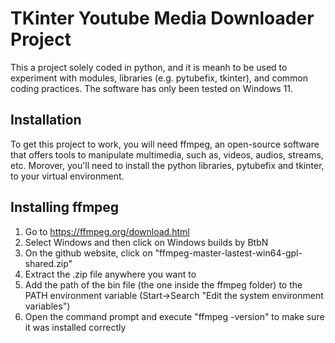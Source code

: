 # TKinter Youtube Media Downloader Project

This a project solely coded in python, and it is meanh to be used to experiment 
with modules, libraries (e.g. pytubefix, tkinter), and common coding practices.
The software has only been tested on Windows 11.

## Installation

To get this project to work, you will need ffmpeg, an open-source software that 
offers tools to manipulate multimedia, such as, videos, audios, streams, etc.
Morover, you'll need to install the python libraries, pytubefix and tkinter, to 
your virtual environment.

## Installing ffmpeg

1. Go to https://ffmpeg.org/download.html
2. Select Windows and then click on Windows builds by BtbN
3. On the github website, click on "ffmpeg-master-lastest-win64-gpl-shared.zip"
4. Extract the .zip file anywhere you want to
5. Add the path of the bin file (the one inside the ffmpeg folder) to the PATH
   environment variable (Start->Search "Edit the system environment variables")
6. Open the command prompt and execute "ffmpeg -version" to make sure it was
   installed correctly
